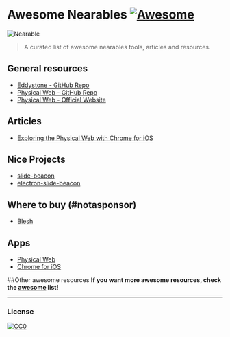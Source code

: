 # Awesome Nearables [![Awesome](https://cdn.rawgit.com/sindresorhus/awesome/d7305f38d29fed78fa85652e3a63e154dd8e8829/media/badge.svg)](https://github.com/sindresorhus/awesome)

![Nearable](http://i.imgur.com/hCCbGfR.png)

> A curated list of awesome nearables tools, articles and resources.

## General resources
- [Eddystone - GitHub Repo](https://github.com/google/eddystone)
- [Physical Web - GitHub Repo](https://github.com/google/physical-web)
- [Physical Web - Official Website](http://google.github.io/physical-web/)

## Articles
- [Exploring the Physical Web with Chrome for iOS](http://blog.chromium.org/2015/07/exploring-physical-web-with-chrome-for.html)

## Nice Projects
- [slide-beacon](https://github.com/dermike/slide-beacon)
- [electron-slide-beacon](https://github.com/dermike/electron-slide-beacon)

## Where to buy (#notasponsor)
- [Blesh](https://www.blesh.com/physical-web/)

## Apps
- [Physical Web](https://play.google.com/store/apps/details?id=physical_web.org.physicalweb&hl=pt_BR)
- [Chrome for iOS](https://itunes.apple.com/br/app/chrome-o-navegador-da-web/id535886823?mt=8)

##Other awesome resources
**If you want more awesome resources, check the [awesome](https://github.com/sindresorhus/awesome) list!**

---

### License

[![CC0](http://i.creativecommons.org/p/zero/1.0/88x31.png)](http://creativecommons.org/publicdomain/zero/1.0/)
